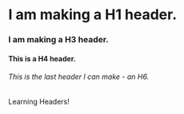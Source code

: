 # I am making a H1 header.
### I am making a H3 header.
#### This is a H4 header.
###### This is the last header I can make - an H6.
Learning Headers!

